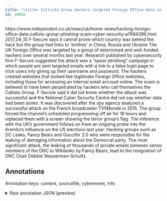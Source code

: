 ```yaml
---
title: "<title> Callisto Group hackers targeted Foreign Office data in phishing scam, cybersecurity firm says   </title>"
id: 10058
---
```


<title> Callisto Group hackers targeted Foreign Office data in phishing scam, cybersecurity firm says   </title>
<source> https://www.independent.co.uk/news/uk/home-news/hacking-foreign-office-data-callisto-group-phishing-scam-cyber-security-a7684296.html </source>
<date> 2017_04_15 </date>
<text>
F-Secure says it cannot prove which country was behind the hack but the group had links to 'entities' in China, Russia and Ukraine
The UK Foreign Office was targeted by a group of determined and well-funded hackers over several months last year. 
Research published by cybersecurity firm F-Secure suggested the attack was a “spear-phishing” campaign in which people are sent targeted emails with a link to a false login page to trick users into giving up their username and password. 
The hackers created websites that looked like legitimate Foreign Office websites, including those for accessing an internal email account online.
The scam is believed to have been perpetrated by hackers who call themselves the Callisto Group. 
F-Secure said it did not know whether the attack was successful and the National Cyber Security Centre did not say whether data had been stolen.
It was discovered after the spy agency analysed a successful attack on the French broadcaster TV5Monde in 2015.
The group forced the channel’s scheduled programming off air for 18 hours and replaced them with a screen showing the terror group’s flag. 
The inference with the UK’s government follows on from an ongoing probe into the Kremlin’s influence on the US elections last year. 
Hacking groups such as DC Leaks, Fancy Bears and Guccifer 2.0 who were responsible for the leaking of damaging information about the Democrat party.
The most significant attack, the leaking of thousands of private emails between senior members of the DNC to Wikileaks by Fancy Bears, lead to the resignation of DNC Chair Debbie Wasserman-Schultz.  
</text>



## Annotations

Annotation keys: content, sourcefile, cyberevent, info

<details>
<summary>Raw annotation JSON (preview)</summary>

```json
{
  "content": "F-Secure says it cannot prove which country was behind the hack but the group had links to 'entities' in China, Russia and Ukraine The UK Foreign Office was targeted by a group of determined and well-funded hackers over several months last year.  Research published by cybersecurity firm F-Secure suggested the attack was a \u201cspear-phishing\u201d campaign in which people are sent targeted emails with a link to a false login page to trick users into giving up their username and password.  The hackers created websites that looked like legitimate Foreign Office websites, including those for accessing an internal email account online. The scam is believed to have been perpetrated by hackers who call themselves the Callisto Group.  F-Secure said it did not know whether the attack was successful and the National Cyber Security Centre did not say whether data had been stolen. It was discovered after the spy agency analysed a successful attack on the French broadcaster TV5Monde in 2015. The group forced the channel\u2019s scheduled programming off air for 18 hours and replaced them with a screen showing the terror group\u2019s flag.  The inference with the UK\u2019s government follows on from an ongoing probe into the Kremlin\u2019s influence on the US elections last year.  Hacking groups such as DC Leaks, Fancy Bears and Guccifer 2.0 who were responsible for the leaking of damaging information about the Democrat party. The most significant attack, the leaking of thousands of private emails between senior members of the DNC to Wikileaks by Fancy Bears, lead to the resignation of DNC Chair Debbie Wasserman-Schultz.  ",
  "sourcefile": "10058.txt",
  "cyberevent": {
    "hopper": [
      {
        "index": 0,
        "relation": "Same",
        "events": [
          {
            "index": "E1",
            "type": "Attack",
            "realis": "Actual",
            "nugget": {
              "startOffset": 366,
              "index": "T1",
              "endOffset": 374,
              "text": "are sent"
            },
            "argument": [
              {
                "index": "T2",
                "text": "people",
                "endOffset": 365,
                "role": {
                  "type": "Victim"
                },
                "startOffset": 359,
                "type": "Person"
              },
              {
                "index": "T3",
                "text": "emails",
                "endOffset": 390,
                "role": {
                  "type": "Tool"
                },
                "startOffset": 384,
                "type": "File"
              }
            ],
            "subtype": "Phishing"
          },
          {
            "index": "E2",
            "type": "Attack",
            "realis": "Actual",
            "nugget": {
              "startOffset": 428,
              "index": "T5",
              "endOffset": 433,
              "text": "trick"
            },
            "argument": [
              {
                "index": "T7",
                "text": "giving up their username and password",
                "endOffset": 482,
                "role": {
                  "type": "Purpose",
                  "subtype": "Gathering data",
                  "confidence": 0.8457571566104889
                },
                "startOffset": 445,
                "type": "Purpose"
              },
              {
                "index": "T6",
                "text": "users",
                "endOffset": 439,
                "role": {
                  "type": "Victim"
                },
                "startOffset": 434,
                "type": "Person"
              },
              {
                "index": "T4",
                "text": "a false login page",
                "endOffset": 424,
                "role": {
                  "type": "Tool"
                },
                "startOffset": 406,
                "type": "Website"
              }
            ],
  
```
</details>
